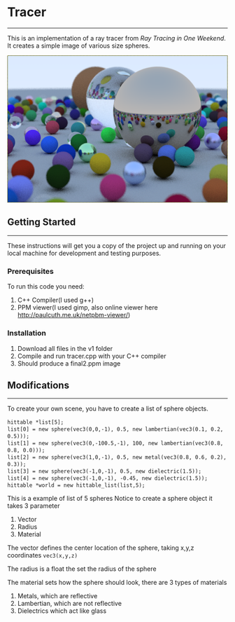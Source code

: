 # Tracer
---
This is an implementation of a ray tracer from *Ray Tracing in One Weekend*.
It creates a simple image of various size spheres.

![Image Produced](/Capture.PNG)

## Getting Started
---
These instructions will get you a copy of the project up and running on your local machine for development and testing purposes.

### Prerequisites
To run this code you need:
1. C++ Compiler(I used g++)
2. PPM viewer(I used gimp, also online viewer here http://paulcuth.me.uk/netpbm-viewer/)

### Installation
1. Download all files in the v1 folder
2. Compile and run tracer.cpp with your C++ compiler
3. Should produce a final2.ppm image

## Modifications
---
To create your own scene, you have to create a list of sphere objects.
```
hittable *list[5];
list[0] = new sphere(vec3(0,0,-1), 0.5, new lambertian(vec3(0.1, 0.2, 0.5)));
list[1] = new sphere(vec3(0,-100.5,-1), 100, new lambertian(vec3(0.8, 0.8, 0.0)));
list[2] = new sphere(vec3(1,0,-1), 0.5, new metal(vec3(0.8, 0.6, 0.2), 0.3));
list[3] = new sphere(vec3(-1,0,-1), 0.5, new dielectric(1.5));
list[4] = new sphere(vec3(-1,0,-1), -0.45, new dielectric(1.5));
hittable *world = new hittable_list(list,5);
```
This is a example of list of 5 spheres
Notice to create a sphere object it takes 3 parameter
1. Vector
2. Radius
3. Material

The vector defines the center location of the sphere, taking x,y,z coordinates
`vec3(x,y,z)`

The radius is a float the set the radius of the sphere

The material sets how the sphere should look, there are 3 types of materials
1. Metals, which are reflective
2. Lambertian, which are not reflective
3. Dielectrics which act like glass
